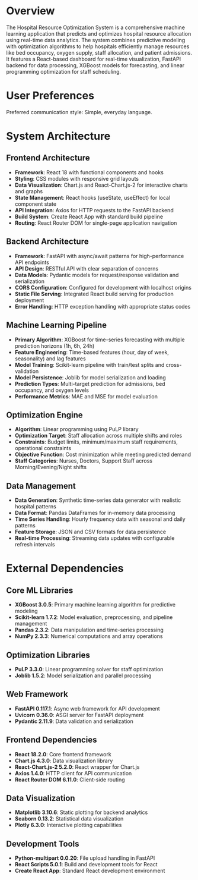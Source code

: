 # Overview

The Hospital Resource Optimization System is a comprehensive machine learning application that predicts and optimizes hospital resource allocation using real-time data analytics. The system combines predictive modeling with optimization algorithms to help hospitals efficiently manage resources like bed occupancy, oxygen supply, staff allocation, and patient admissions. It features a React-based dashboard for real-time visualization, FastAPI backend for data processing, XGBoost models for forecasting, and linear programming optimization for staff scheduling.

# User Preferences

Preferred communication style: Simple, everyday language.

# System Architecture

## Frontend Architecture
- **Framework**: React 18 with functional components and hooks
- **Styling**: CSS modules with responsive grid layouts
- **Data Visualization**: Chart.js and React-Chart.js-2 for interactive charts and graphs
- **State Management**: React hooks (useState, useEffect) for local component state
- **API Integration**: Axios for HTTP requests to the FastAPI backend
- **Build System**: Create React App with standard build pipeline
- **Routing**: React Router DOM for single-page application navigation

## Backend Architecture
- **Framework**: FastAPI with async/await patterns for high-performance API endpoints
- **API Design**: RESTful API with clear separation of concerns
- **Data Models**: Pydantic models for request/response validation and serialization
- **CORS Configuration**: Configured for development with localhost origins
- **Static File Serving**: Integrated React build serving for production deployment
- **Error Handling**: HTTP exception handling with appropriate status codes

## Machine Learning Pipeline
- **Primary Algorithm**: XGBoost for time-series forecasting with multiple prediction horizons (1h, 6h, 24h)
- **Feature Engineering**: Time-based features (hour, day of week, seasonality) and lag features
- **Model Training**: Scikit-learn pipeline with train/test splits and cross-validation
- **Model Persistence**: Joblib for model serialization and loading
- **Prediction Types**: Multi-target prediction for admissions, bed occupancy, and oxygen levels
- **Performance Metrics**: MAE and MSE for model evaluation

## Optimization Engine
- **Algorithm**: Linear programming using PuLP library
- **Optimization Target**: Staff allocation across multiple shifts and roles
- **Constraints**: Budget limits, minimum/maximum staff requirements, operational constraints
- **Objective Function**: Cost minimization while meeting predicted demand
- **Staff Categories**: Nurses, Doctors, Support Staff across Morning/Evening/Night shifts

## Data Management
- **Data Generation**: Synthetic time-series data generator with realistic hospital patterns
- **Data Format**: Pandas DataFrames for in-memory data processing
- **Time Series Handling**: Hourly frequency data with seasonal and daily patterns
- **Feature Storage**: JSON and CSV formats for data persistence
- **Real-time Processing**: Streaming data updates with configurable refresh intervals

# External Dependencies

## Core ML Libraries
- **XGBoost 3.0.5**: Primary machine learning algorithm for predictive modeling
- **Scikit-learn 1.7.2**: Model evaluation, preprocessing, and pipeline management
- **Pandas 2.3.2**: Data manipulation and time-series processing
- **NumPy 2.3.3**: Numerical computations and array operations

## Optimization Libraries
- **PuLP 3.3.0**: Linear programming solver for staff optimization
- **Joblib 1.5.2**: Model serialization and parallel processing

## Web Framework
- **FastAPI 0.117.1**: Async web framework for API development
- **Uvicorn 0.36.0**: ASGI server for FastAPI deployment
- **Pydantic 2.11.9**: Data validation and serialization

## Frontend Dependencies
- **React 18.2.0**: Core frontend framework
- **Chart.js 4.3.0**: Data visualization library
- **React-Chart.js-2 5.2.0**: React wrapper for Chart.js
- **Axios 1.4.0**: HTTP client for API communication
- **React Router DOM 6.11.0**: Client-side routing

## Data Visualization
- **Matplotlib 3.10.6**: Static plotting for backend analytics
- **Seaborn 0.13.2**: Statistical data visualization
- **Plotly 6.3.0**: Interactive plotting capabilities

## Development Tools
- **Python-multipart 0.0.20**: File upload handling in FastAPI
- **React Scripts 5.0.1**: Build and development tools for React
- **Create React App**: Standard React development environment